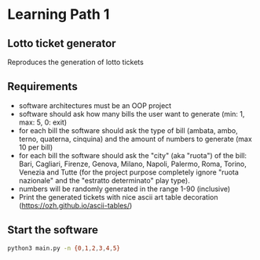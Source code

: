 # Learning Path 1

## Lotto ticket generator

Reproduces the generation of lotto tickets


## Requirements

- software architectures must be an OOP project
- software should ask how many bills the user want to generate (min: 1, max: 5, 0: exit)
- for each bill the software should ask the type of bill (ambata, ambo, terno, quaterna, cinquina) and the amount of numbers to generate (max 10 per bill)
- for each bill the software should ask the "city" (aka "ruota") of the bill: Bari, Cagliari, Firenze, Genova, Milano, Napoli, Palermo, Roma, Torino, Venezia and Tutte (for the project purpose completely ignore "ruota nazionale" and the "estratto determinato" play type).
- numbers will be randomly generated in the range 1-90 (inclusive)
- Print the generated tickets with nice ascii art table decoration (https://ozh.github.io/ascii-tables/)


## Start the software

```bash
python3 main.py -n {0,1,2,3,4,5}
```